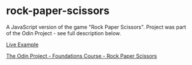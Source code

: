 # rock-paper-scissors

A JavaScript version of the game "Rock Paper Scissors". Project was part of the Odin Project - see full description below.

[Live Example](https://rjlevitt.github.io/rock-paper-scissors/)

[The Odin Project - Foundations Course - Rock Paper Scissors](https://www.theodinproject.com/lessons/foundations-rock-paper-scissors)
